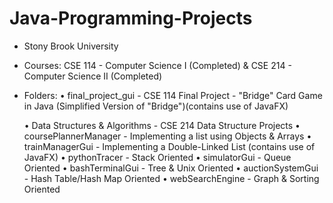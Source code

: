 # Java-Programming-Projects

- Stony Brook University
- Courses: CSE 114 - Computer Science I (Completed) & CSE 214 - Computer Science II (Completed)

- Folders: 
    • final_project_gui - CSE 114 Final Project - "Bridge" Card Game in Java (Simplified Version of "Bridge")(contains use of JavaFX)

    • Data Structures & Algorithms -  CSE 214 Data Structure Projects
        • coursePlannerManager - Implementing a list using Objects & Arrays
        • trainManagerGui - Implementing a Double-Linked List (contains use of JavaFX)
        • pythonTracer - Stack Oriented
        • simulatorGui - Queue Oriented
        • bashTerminalGui - Tree & Unix Oriented
        • auctionSystemGui - Hash Table/Hash Map Oriented
        • webSearchEngine - Graph & Sorting Oriented